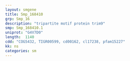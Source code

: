 ```yaml
---
layout: smgene
title: Smp_168410
grp: Smp_16
description: "tripartite motif protein trim9"
smp: Smp_168410.1
uniprot: "G4V7D0"
length:  1140
cdd: "COG5432, TIGR00599, cd00162, cl17238, pfam15227"
kk: ns
categories: sm
---
```

